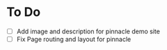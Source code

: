 # To Do
- [ ] Add image and description for pinnacle demo site
- [ ] Fix Page routing and layout for pinnacle
